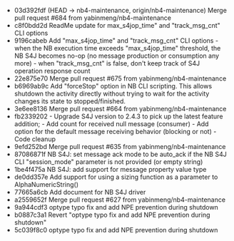 - 03d392fdf (HEAD -> nb4-maintenance, origin/nb4-maintenance) Merge pull request #684 from yabinmeng/nb4-maintenance
- c8f0bdd2d ReadMe update for max_s4jop_time" and "track_msg_cnt" CLI options
- 9196cabeb Add "max_s4jop_time" and "track_msg_cnt" CLI options - when the NB execution time exceeds "max_s4jop_time" threshold, the NB S4J becomes no-op (no message production or consumption any more) - when "track_msg_cnt" is false, don't keep track of S4J operation response count
- 22e875e70 Merge pull request #675 from yabinmeng/nb4-maintenance
- b6969ab9c Add "forceStop" option in NB CLI scripting. This allows shutdown the activity directly without trying to wait for the activity changes its state to stopped/finished.
- 3e6ee8136 Merge pull request #664 from yabinmeng/nb4-maintenance
- fb2339202 - Upgrade S4J version to 2.4.3 to pick up the latest feature addition; - Add count for received null message (consumer) - Add option for the default message receiving behavior (blocking or not) - Code cleanup
- 9efd252bd Merge pull request #635 from yabinmeng/nb4-maintenance
- 87086871f NB S4J: set message ack mode to be auto_ack if the NB S4J CLI "session_mode" parameter is not provided (or empty string)
- 1be4f475a NB S4J: add support for message property value type
- de0dd357e Add support for using a sizing function as a parameter to AlphaNumericString()
- 77665a6cb Add document for NB S4J driver
- a2559652f Merge pull request #627 from yabinmeng/nb4-maintenance
- 9a944cdf3 optype typo fix and add NPE prevention during shutdown
- b0887c3a1 Revert "optype typo fix and add NPE prevention during shutdown"
- 5c039f8c0 optype typo fix and add NPE prevention during shutdown
